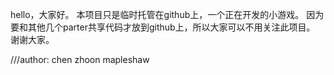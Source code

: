 hello，大家好。
本项目只是临时托管在github上，一个正在开发的小游戏。
因为要和其他几个parter共享代码才放到github上，所以大家可以不用关注此项目。
谢谢大家。

///author: chen zhoon mapleshaw